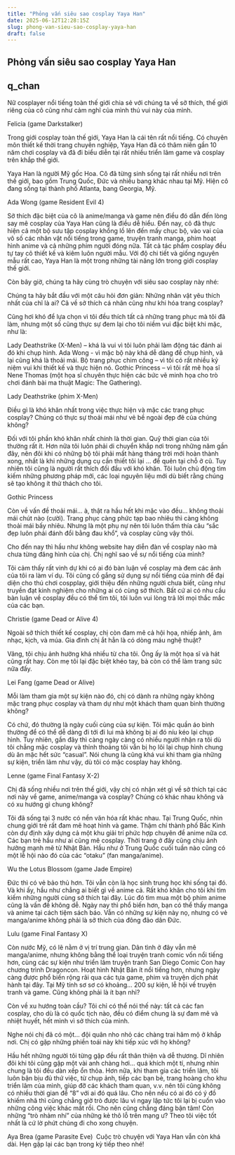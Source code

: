 ```yaml
---
title: "Phỏng vấn siêu sao cosplay Yaya Han"
date: 2025-06-12T12:28:15Z
slug: phong-van-sieu-sao-cosplay-yaya-han
draft: false
---
```


## Phỏng vấn siêu sao cosplay Yaya Han

## q_chan

Nữ cosplayer nổi tiếng toàn thế giới chia sẻ với chúng ta về sở thích, thế giới riêng của cô cũng như cảm nghĩ của mình thú vui này của mình.




Felicia (game Darkstalker)​

Trong giới cosplay toàn thế giới, Yaya Han là cái tên rất nổi tiếng. Có chuyên môn thiết kế thời trang chuyên nghiệp, Yaya Han đã có thâm niên gần 10 năm chơi cosplay và đã đi biểu diễn tại rất nhiều triển lãm game và cosplay trên khắp thế giới. 

Yaya Han là người Mỹ gốc Hoa. Cô đã từng sinh sống tại rất nhiều nơi trên thế giới, bao gồm Trung Quốc, Đức và nhiều bang khác nhau tại Mỹ. Hiện cô đang sống tại thành phố Atlanta, bang Georgia, Mỹ. 



Ada Wong (game Resident Evil 4) ​

Sở thích đặc biệt của cô là anime/manga và game nên điều đó dẫn đến lòng say mê cosplay của Yaya Han cũng là điều dễ hiểu. Đến nay, cô đã thực hiện cả một bộ sưu tập cosplay khổng lồ lên đến mấy chục bộ, vào vai của vô số các nhân vật nổi tiếng trong game, truyện tranh manga, phim hoạt hình anime và cả những phim người đóng nữa. Tất cả tác phẩm cosplay đều tự tay cô thiết kế và kiêm luôn người mẫu. Với độ chi tiết và giống nguyên mẫu rất cao, Yaya Han là một trong những tài năng lớn trong giới cosplay thế giới. 

Còn bây giờ, chúng ta hãy cùng trò chuyện với siêu sao cosplay này nhé: 

Chúng ta hãy bắt đầu với một câu hỏi đơn giản: Những nhân vật yêu thích nhất của chĩ là ai? Cã về sở thích cá nhân cũng như khi hóa trang cosplay?

Cũng hơi khó để lựa chọn vì tôi đều thích tất cả những trang phục mà tôi đã làm, nhưng một số cũng thực sự đem lại cho tôi niềm vui đặc biệt khi mặc, như là: 


Lady Deathstrike (X-Men) – khá là vui vì tôi luôn phải làm động tác đánh ai đó khi chụp hình.
Ada Wong - vì mặc bộ này khá dễ dàng để chụp hình, vả lại cũng khá là thoải mái.
Bộ trang phục chim công – vì tôi có rất nhiều kỷ niệm vui khi thiết kế và thực hiện nó.
Gothic
Princess – vì tôi rất mê họa sĩ Nene Thomas (một họa sĩ chuyên thực
hiện các bức vẽ minh họa cho trò chơi đánh bài ma thuật Magic: The
Gathering).
 
 
Lady Deathstrike (phim X-Men) ​

Điều gì là khó khăn nhất trong việc thực hiện và mặc các trang phục cosplay? Chúng có thực sự thoải mái như vẻ bề ngoài đẹp đẽ của chúng không? 

Đối với tôi phần khó khăn nhất chính là thời gian. Quỹ thời gian của tôi
thường rất ít. Hơn nữa tôi luôn phải di chuyển khắp nơi trong những năm gần đây, nên đôi khi có những bộ tôi phải mất hàng tháng trời mới hoàn thành xong, nhất là khi những dụng cụ cần thiết tôi lại … để quên tại chỗ ở cũ. Tuy nhiên tôi cũng là người rất thích đối đầu với khó khăn. Tôi luôn chủ động tìm kiếm những phương pháp mới, các loại nguyên liệu mới dù biết rằng chúng sẽ tạo không ít thử thách cho tôi. 



Gothic Princess ​

Còn về vấn đề thoải mái… à, thật ra hầu hết khi mặc vào đều… không thoải
mái chút nào (cười). Trang phục càng phức tạp bao nhiêu thì càng không thoải mái bấy nhiêu. Nhưng là một phụ nự nên tôi luôn thấm thía câu “sắc đẹp luôn phải đánh đổi bằng đau khổ”, và cosplay cũng vậy thôi. 

Cho đến nay thì hầu như không website hay diễn đàn về cosplay nào mà chưa từng đăng hình của chị. Chị nghĩ sao về sự nổi tiếng của mình? 

Tôi cảm thấy rất vinh dự khi có ai đó bàn luận về cosplay mà đem các ảnh
của tôi ra làm ví dụ. Tôi cũng cố gắng sử dụng sự nổi tiếng của mình để đại diện cho thú chơi cospplay, giới thiệu đến những người chưa biết, cũng như truyền đạt kinh nghiệm cho những ai có cùng sở thích. Bất cứ ai có nhu cầu bàn luận về cosplay đều có thể tìm tôi, tôi luôn vui lòng trả lời mọi thắc mắc của các bạn. 


 

Christie (game Dead or Alive 4) ​

Ngoài sở thích thiết kế cosplay, chị còn đam mê cả hội họa, nhiếp ảnh, âm nhạc, kịch, và múa. Gia đình chị ắt hẳn là có dòng máu nghệ thuật? 

Vâng, tôi chịu ảnh hưởng khá nhiều từ cha tôi. Ông ấy là một họa sĩ và hát
cũng rất hay. Còn mẹ tôi lại đặc biệt khéo tay, bà còn có thể làm trang sức nữa đấy. 

 

Lei Fang (game Dead or Alive) ​

Mỗi làm tham gia một sự kiện nào đó, chị có dành ra những ngày không mặc trang phục cosplay và tham dự như một khách tham quan bình thường không? 


Có chứ, đó thường là ngày cuối cùng của sự kiện. Tôi mặc quần áo bình
thường để có thể dễ dàng đi tới đi lui mà không bị ai đó níu kéo lại chụp hình. Tuy nhiên, gần đây thì càng ngày càng có nhiều người nhận ra tôi dù tôi chẳng mặc cosplay và thỉnh thoảng tôi vẫn bị họ lôi lại chụp hình chung dù ăn mặc hết sức “casual”. Nói chung là cũng khá vui khi tham gia những sự kiện, triển lãm như vậy, dù tôi có mặc cosplay hay không. 



Lenne (game Final Fantasy X-2) ​

Chị đã sống nhiều nơi trên thế giới, vậy chị có nhận xét gì về sở thích tại
các nơi này về game, anime/manga và cosplay? Chúng có khác nhau không và có xu hướng gì chung không? 


Tôi đã sống tại 3 nước có nền văn hóa rất khác nhau. Tại Trung Quốc, nhìn
chung giới trẻ rất đam mê hoạt hình và game. Thậm chí thành phố Bắc Kinh còn dự định xây dựng cả một khu giải trí phức hợp chuyên đề anime nữa cơ. Các bạn trẻ hầu như ai cũng mê cosplay. Thời trang ở đây cũng chịu ảnh hưởng mạnh mẽ từ Nhật Bản. Hầu như ở Trung Quốc cuối tuần nào cũng có một lễ hội nào đó của các “otaku” (fan manga/anime). 

 

Wu the Lotus Blossom (game Jade Empire)​


Đức thì có vẻ bảo thủ hơn. Tôi vẫn còn là học sinh trung học khi sống tại
đó. Và khi ấy, hầu như chẳng ai biết gì về anime cả. Rất khó khăn cho tôi khi tìm kiếm những người cùng sở thích tại đây. Lúc đó tìm mua một bộ phim anime cũng là vấn đề không dễ. Ngày nay thì phổ biến hơn, bạn có thể thấy manga và anime tại cách tiệm sách báo. Vẫn có những sự kiện này nọ, nhưng có vẻ manga/anime không phải là sở thích của đông đảo dân Đức. 

 

Lulu (game Final Fantasy X) ​

Còn nước Mỹ, có lẽ nằm ở vị trí trung gian. Dân tình ở đây vẫn mê manga/anime, nhưng không bằng thể loại truyện tranh comic vốn nổi tiếng
hơn, cùng các sự kiện như triển lãm truyện tranh San Diego Comic Con hay chương trình Dragoncon. Hoạt hình Nhật Bản ít nổi tiếng hơn, nhưng ngày càng được phổ biến rộng rãi qua các tựa game, phim và truyện dịch phát hành tại đây. Tại Mỹ tính sơ sơ có khoảng… 200 sự kiện, lễ hội về truyện tranh và game. Cũng không phải là ít bạn nhỉ? 

Còn về xu hướng toàn cầu? Tôi chỉ có thể nói thế này: tất cả các fan cosplay, cho dù là có quốc tịch nào, đều có điểm chung là sự đam mê và nhiệt huyết, hết mình vì sở thích của mình. 

Nghe nói chị đã có một… đội quân nho nhỏ các chàng trai hâm mộ ở khắp nơi. Chị có gặp những phiền toái này khi tiếp xúc với họ không? 

Hầu hết những người tôi từng gặp đều rất thân thiện và dễ thương. Dĩ nhiên đôi khi tôi cũng gặp một vài anh chàng hơi… quá khích một tí, nhưng
nhìn chung là tôi đều dàn xếp ổn thỏa. Hơn nữa, khi tham gia các triển lãm, tôi luôn bận bịu đủ thứ việc, từ chụp ảnh, tiếp các bạn bè, trang hoàng cho khu triển lãm của mình, giúp đỡ các khách tham quan, v.v. nên tôi cũng không có nhiều thời gian để “8” với ai đó quá lâu. Cho nên nếu có ai đó có ý đồ khiếm nhã thì cũng chẳng giở trò được lâu vì ngay lập tức tôi lại bị cuốn vào những công việc khác mất rồi. Cho nên cũng chẳng đáng bận tâm! Còn những “trò nhảm nhí” của những kẻ thô lỗ trên mạng ư? Theo tôi việc tốt nhất là cứ lờ phứt chúng đi cho xong chuyện.


 

Aya Brea (game Parasite Eve)
​
Cuộc trò chuyện với Yaya Han vẫn còn khá dài. Hẹn gặp lại các bạn trong kỳ tiếp theo nhé!